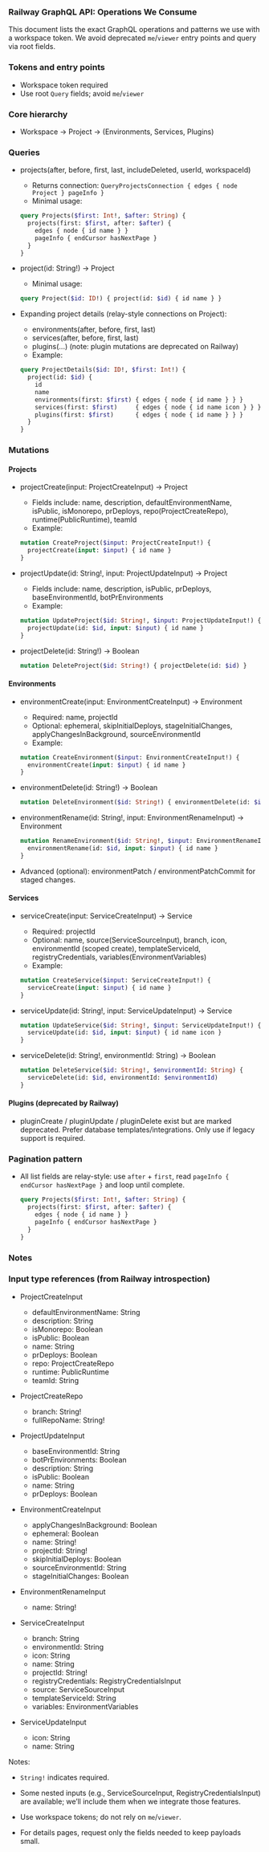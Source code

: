 ### Railway GraphQL API: Operations We Consume

This document lists the exact GraphQL operations and patterns we use with a workspace token. We avoid deprecated `me`/`viewer` entry points and query via root fields.

### Tokens and entry points
- Workspace token required
- Use root `Query` fields; avoid `me`/`viewer`

### Core hierarchy
- Workspace → Project → (Environments, Services, Plugins)

### Queries
- projects(after, before, first, last, includeDeleted, userId, workspaceId)
  - Returns connection: `QueryProjectsConnection { edges { node Project } pageInfo }`
  - Minimal usage:
  ```graphql
  query Projects($first: Int!, $after: String) {
    projects(first: $first, after: $after) {
      edges { node { id name } }
      pageInfo { endCursor hasNextPage }
    }
  }
  ```

- project(id: String!) → Project
  - Minimal usage:
  ```graphql
  query Project($id: ID!) { project(id: $id) { id name } }
  ```

- Expanding project details (relay-style connections on Project):
  - environments(after, before, first, last)
  - services(after, before, first, last)
  - plugins(...) (note: plugin mutations are deprecated on Railway)
  - Example:
  ```graphql
  query ProjectDetails($id: ID!, $first: Int!) {
    project(id: $id) {
      id
      name
      environments(first: $first) { edges { node { id name } } }
      services(first: $first)     { edges { node { id name icon } } }
      plugins(first: $first)      { edges { node { id name } } }
    }
  }
  ```

### Mutations

#### Projects
- projectCreate(input: ProjectCreateInput) → Project
  - Fields include: name, description, defaultEnvironmentName, isPublic, isMonorepo, prDeploys, repo(ProjectCreateRepo), runtime(PublicRuntime), teamId
  - Example:
  ```graphql
  mutation CreateProject($input: ProjectCreateInput!) {
    projectCreate(input: $input) { id name }
  }
  ```

- projectUpdate(id: String!, input: ProjectUpdateInput) → Project
  - Fields include: name, description, isPublic, prDeploys, baseEnvironmentId, botPrEnvironments
  - Example:
  ```graphql
  mutation UpdateProject($id: String!, $input: ProjectUpdateInput!) {
    projectUpdate(id: $id, input: $input) { id name }
  }
  ```

- projectDelete(id: String!) → Boolean
  ```graphql
  mutation DeleteProject($id: String!) { projectDelete(id: $id) }
  ```

#### Environments
- environmentCreate(input: EnvironmentCreateInput) → Environment
  - Required: name, projectId
  - Optional: ephemeral, skipInitialDeploys, stageInitialChanges, applyChangesInBackground, sourceEnvironmentId
  - Example:
  ```graphql
  mutation CreateEnvironment($input: EnvironmentCreateInput!) {
    environmentCreate(input: $input) { id name }
  }
  ```

- environmentDelete(id: String!) → Boolean
  ```graphql
  mutation DeleteEnvironment($id: String!) { environmentDelete(id: $id) }
  ```

- environmentRename(id: String!, input: EnvironmentRenameInput) → Environment
  ```graphql
  mutation RenameEnvironment($id: String!, $input: EnvironmentRenameInput!) {
    environmentRename(id: $id, input: $input) { id name }
  }
  ```

- Advanced (optional): environmentPatch / environmentPatchCommit for staged changes.

#### Services
- serviceCreate(input: ServiceCreateInput) → Service
  - Required: projectId
  - Optional: name, source(ServiceSourceInput), branch, icon, environmentId (scoped create), templateServiceId, registryCredentials, variables(EnvironmentVariables)
  - Example:
  ```graphql
  mutation CreateService($input: ServiceCreateInput!) {
    serviceCreate(input: $input) { id name }
  }
  ```

- serviceUpdate(id: String!, input: ServiceUpdateInput) → Service
  ```graphql
  mutation UpdateService($id: String!, $input: ServiceUpdateInput!) {
    serviceUpdate(id: $id, input: $input) { id name icon }
  }
  ```

- serviceDelete(id: String!, environmentId: String) → Boolean
  ```graphql
  mutation DeleteService($id: String!, $environmentId: String) {
    serviceDelete(id: $id, environmentId: $environmentId)
  }
  ```

#### Plugins (deprecated by Railway)
- pluginCreate / pluginUpdate / pluginDelete exist but are marked deprecated. Prefer database templates/integrations. Only use if legacy support is required.

### Pagination pattern
- All list fields are relay-style: use `after` + `first`, read `pageInfo { endCursor hasNextPage }` and loop until complete.
  ```graphql
  query Projects($first: Int!, $after: String) {
    projects(first: $first, after: $after) {
      edges { node { id name } }
      pageInfo { endCursor hasNextPage }
    }
  }
  ```

### Notes
### Input type references (from Railway introspection)

- ProjectCreateInput
  - defaultEnvironmentName: String
  - description: String
  - isMonorepo: Boolean
  - isPublic: Boolean
  - name: String
  - prDeploys: Boolean
  - repo: ProjectCreateRepo
  - runtime: PublicRuntime
  - teamId: String

- ProjectCreateRepo
  - branch: String!
  - fullRepoName: String!

- ProjectUpdateInput
  - baseEnvironmentId: String
  - botPrEnvironments: Boolean
  - description: String
  - isPublic: Boolean
  - name: String
  - prDeploys: Boolean

- EnvironmentCreateInput
  - applyChangesInBackground: Boolean
  - ephemeral: Boolean
  - name: String!
  - projectId: String!
  - skipInitialDeploys: Boolean
  - sourceEnvironmentId: String
  - stageInitialChanges: Boolean

- EnvironmentRenameInput
  - name: String!

- ServiceCreateInput
  - branch: String
  - environmentId: String
  - icon: String
  - name: String
  - projectId: String!
  - registryCredentials: RegistryCredentialsInput
  - source: ServiceSourceInput
  - templateServiceId: String
  - variables: EnvironmentVariables

- ServiceUpdateInput
  - icon: String
  - name: String

Notes:
- `String!` indicates required.
- Some nested inputs (e.g., ServiceSourceInput, RegistryCredentialsInput) are available; we’ll include them when we integrate those features.

- Use workspace tokens; do not rely on `me`/`viewer`.
- For details pages, request only the fields needed to keep payloads small.


